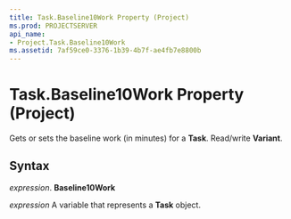 ```yaml
---
title: Task.Baseline10Work Property (Project)
ms.prod: PROJECTSERVER
api_name:
- Project.Task.Baseline10Work
ms.assetid: 7af59ce0-3376-1b39-4b7f-ae4fb7e8800b
---
```



# Task.Baseline10Work Property (Project)

Gets or sets the baseline work (in minutes) for a  **Task**. Read/write **Variant**.


## Syntax

 _expression_. **Baseline10Work**

 _expression_ A variable that represents a **Task** object.


